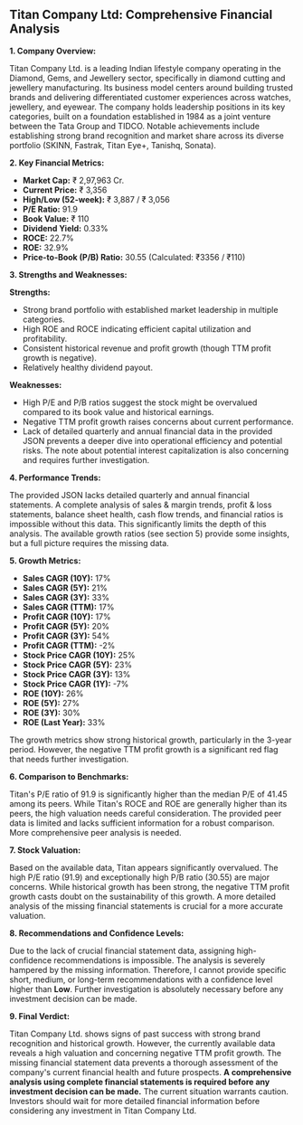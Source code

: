 ## Titan Company Ltd: Comprehensive Financial Analysis

**1. Company Overview:**

Titan Company Ltd. is a leading Indian lifestyle company operating in the Diamond, Gems, and Jewellery sector, specifically in diamond cutting and jewellery manufacturing.  Its business model centers around building trusted brands and delivering differentiated customer experiences across watches, jewellery, and eyewear.  The company holds leadership positions in its key categories, built on a foundation established in 1984 as a joint venture between the Tata Group and TIDCO.  Notable achievements include establishing strong brand recognition and market share across its diverse portfolio (SKINN, Fastrak, Titan Eye+, Tanishq, Sonata).

**2. Key Financial Metrics:**

* **Market Cap:** ₹ 2,97,963 Cr.
* **Current Price:** ₹ 3,356
* **High/Low (52-week):** ₹ 3,887 / ₹ 3,056
* **P/E Ratio:** 91.9
* **Book Value:** ₹ 110
* **Dividend Yield:** 0.33%
* **ROCE:** 22.7%
* **ROE:** 32.9%
* **Price-to-Book (P/B) Ratio:** 30.55 (Calculated: ₹3356 / ₹110)


**3. Strengths and Weaknesses:**

**Strengths:**

* Strong brand portfolio with established market leadership in multiple categories.
* High ROE and ROCE indicating efficient capital utilization and profitability.
* Consistent historical revenue and profit growth (though TTM profit growth is negative).
* Relatively healthy dividend payout.

**Weaknesses:**

* High P/E and P/B ratios suggest the stock might be overvalued compared to its book value and historical earnings.
* Negative TTM profit growth raises concerns about current performance.
* Lack of detailed quarterly and annual financial data in the provided JSON prevents a deeper dive into operational efficiency and potential risks.  The note about potential interest capitalization is also concerning and requires further investigation.


**4. Performance Trends:**

The provided JSON lacks detailed quarterly and annual financial statements.  A complete analysis of sales & margin trends, profit & loss statements, balance sheet health, cash flow trends, and financial ratios is impossible without this data.  This significantly limits the depth of this analysis.  The available growth ratios (see section 5) provide some insights, but a full picture requires the missing data.

**5. Growth Metrics:**

* **Sales CAGR (10Y):** 17%
* **Sales CAGR (5Y):** 21%
* **Sales CAGR (3Y):** 33%
* **Sales CAGR (TTM):** 17%
* **Profit CAGR (10Y):** 17%
* **Profit CAGR (5Y):** 20%
* **Profit CAGR (3Y):** 54%
* **Profit CAGR (TTM):** -2%
* **Stock Price CAGR (10Y):** 25%
* **Stock Price CAGR (5Y):** 23%
* **Stock Price CAGR (3Y):** 13%
* **Stock Price CAGR (1Y):** -7%
* **ROE (10Y):** 26%
* **ROE (5Y):** 27%
* **ROE (3Y):** 30%
* **ROE (Last Year):** 33%

The growth metrics show strong historical growth, particularly in the 3-year period. However, the negative TTM profit growth is a significant red flag that needs further investigation.

**6. Comparison to Benchmarks:**

Titan's P/E ratio of 91.9 is significantly higher than the median P/E of 41.45 among its peers.  While Titan's ROCE and ROE are generally higher than its peers, the high valuation needs careful consideration.  The provided peer data is limited and lacks sufficient information for a robust comparison.  More comprehensive peer analysis is needed.

**7. Stock Valuation:**

Based on the available data, Titan appears significantly overvalued. The high P/E ratio (91.9) and exceptionally high P/B ratio (30.55) are major concerns. While historical growth has been strong, the negative TTM profit growth casts doubt on the sustainability of this growth.  A more detailed analysis of the missing financial statements is crucial for a more accurate valuation.

**8. Recommendations and Confidence Levels:**

Due to the lack of crucial financial statement data, assigning high-confidence recommendations is impossible.  The analysis is severely hampered by the missing information.  Therefore, I cannot provide specific short, medium, or long-term recommendations with a confidence level higher than **Low**.  Further investigation is absolutely necessary before any investment decision can be made.

**9. Final Verdict:**

Titan Company Ltd. shows signs of past success with strong brand recognition and historical growth. However, the currently available data reveals a high valuation and concerning negative TTM profit growth.  The missing financial statement data prevents a thorough assessment of the company's current financial health and future prospects.  **A comprehensive analysis using complete financial statements is required before any investment decision can be made.**  The current situation warrants caution.  Investors should wait for more detailed financial information before considering any investment in Titan Company Ltd.

